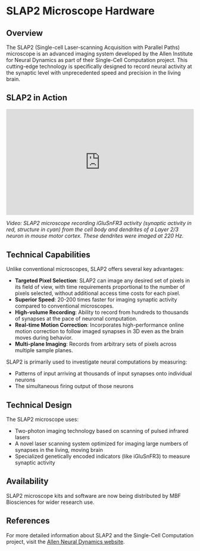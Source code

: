 # SLAP2 Microscope Hardware

## Overview

The SLAP2 (Single-cell Laser-scanning Acquisition with Parallel Paths) microscope is an advanced imaging system developed by the Allen Institute for Neural Dynamics as part of their Single-Cell Computation project. This cutting-edge technology is specifically designed to record neural activity at the synaptic level with unprecedented speed and precision in the living brain.

## SLAP2 in Action

<div style="padding:56.25% 0 0 0;position:relative;"><iframe src="https://player.vimeo.com/video/1015679273?h=d9a03585be&badge=0&autoplay=1&loop=1&player_id=0&app_id=58479" style="position:absolute;top:0;left:0;width:100%;height:100%;" frameborder="0" allow="autoplay; fullscreen; picture-in-picture" allowfullscreen></iframe></div>
<script src="https://player.vimeo.com/api/player.js"></script>
<p><em>Video: SLAP2 microscope recording iGluSnFR3 activity (synaptic activity in red, structure in cyan) from the cell body and dendrites of a Layer 2/3 neuron in mouse motor cortex. These dendrites were imaged at 220 Hz.</em></p>

## Technical Capabilities

Unlike conventional microscopes, SLAP2 offers several key advantages:

- **Targeted Pixel Selection**: SLAP2 can image any desired set of pixels in its field of view, with time requirements proportional to the number of pixels selected, without additional access time costs for each pixel.
- **Superior Speed**: 20-200 times faster for imaging synaptic activity compared to conventional microscopes.
- **High-volume Recording**: Ability to record from hundreds to thousands of synapses at the pace of neuronal computation.
- **Real-time Motion Correction**: Incorporates high-performance online motion correction to follow imaged synapses in 3D even as the brain moves during behavior.
- **Multi-plane Imaging**: Records from arbitrary sets of pixels across multiple sample planes.

SLAP2 is primarily used to investigate neural computations by measuring:
- Patterns of input arriving at thousands of input synapses onto individual neurons
- The simultaneous firing output of those neurons

## Technical Design

The SLAP2 microscope uses:
- Two-photon imaging technology based on scanning of pulsed infrared lasers
- A novel laser scanning system optimized for imaging large numbers of synapses in the living, moving brain
- Specialized genetically encoded indicators (like iGluSnFR3) to measure synaptic activity

## Availability

SLAP2 microscope kits and software are now being distributed by MBF Biosciences for wider research use.

## References

For more detailed information about SLAP2 and the Single-Cell Computation project, visit the [Allen Neural Dynamics website](https://www.allenneuraldynamics.org/projects/single-cell-computation).